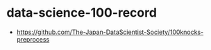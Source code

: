 # data-science-100-record
* https://github.com/The-Japan-DataScientist-Society/100knocks-preprocess
